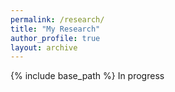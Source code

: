 ```yaml
---
permalink: /research/
title: "My Research"
author_profile: true
layout: archive
---
```

{% include base_path %}
In progress
